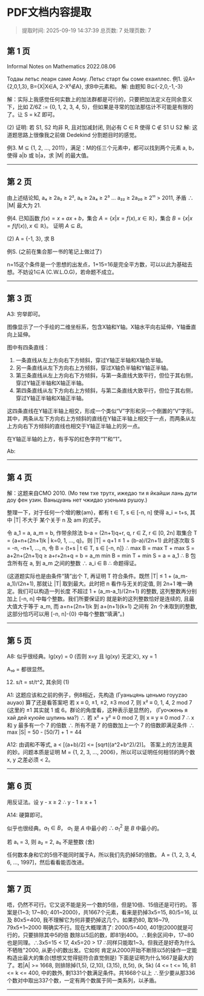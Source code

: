 # PDF文档内容提取
> 提取时间: 2025-09-19 14:37:39
> 总页数: 7
> 处理页数: 7

## 第 1 页

Informal Notes on
Mathematics
2022.08.06

Тодаы летьс леарн саме Аому. Летьс старт бы соме ехаиплес.
例1. 设A={2,0,1,3}, B={X|X∈A, 2-X²∉A}, 求B中元素和。
解: 由题知 B⊆{-2,0,-1,-3}

解：实际上我感觉任何实数上的加法群都是可行的，只要把加法定义在同余意义下，比如 Z/6Z := {0, 1, 2, 3, 4, 5}，但如果是寻常的加法那估计不可能是有限的了。让 S = kZ 即可。

(2) 证明: 若 S1, S2 均非 R, 且对加减封闭, 则必有 C ∈ R 使得 C ∉ S1 U S2
解: 这道题思路上很像我之前做 Dedekind 分割题目时的感觉。

例3. M ⊆ {1, 2, ..., 2011}，满足：M的任三个元素中，都可以找到两个元素 a, b，使得 a|b 或 b|a，求 |M| 的最大值。

---

## 第 2 页

由上述结论知, a₄ ≥ 2a₂ ≥ 2², a₆ ≥ 2a₄ ≥ 2³ ... a₂₂ ≥ 2a₂₀ ≥ 2¹¹ > 2011, 矛盾
∴ |M| 最大为 21.

例4.
已知函数 $f(x) = x + ax + b$，集合 $A = \{x | x = f(x), x \in \mathbb{R}\}$，集合 $B = \{x | x = f(f(x)), x \in \mathbb{R}\}$。
证明 $A \subseteq B$。

(2) A = {-1, 3}, 求 B

例S. (之前在集合那一书的笔记上做过了)

n=15这个条件是一个思想的出发点，1+15=16是完全平方数，可以以此为基础去想。不妨设1∈A (C.W.L.O.G)，若命题不成立。

---

## 第 3 页

A3: 穷举即可。

图像显示了一个手绘的二维坐标系，包含X轴和Y轴。X轴水平向右延伸，Y轴垂直向上延伸。

图中有四条直线：
1. 一条直线从左上方向右下方倾斜，穿过Y轴正半轴和X轴负半轴。
2. 另一条直线从左下方向右上方倾斜，穿过X轴负半轴和Y轴正半轴。
3. 第三条直线从左上方向右下方倾斜，与第一条直线大致平行，但位于其右侧，穿过Y轴正半轴和X轴正半轴。
4. 第四条直线从左下方向右上方倾斜，与第二条直线大致平行，但位于其右侧，穿过Y轴正半轴和X轴正半轴。

这四条直线在Y轴正半轴上相交，形成一个类似“V”字形和另一个倒置的“V”字形。其中，两条从左下方向右上方倾斜的直线在Y轴正半轴上相交于一点，而两条从左上方向右下方倾斜的直线也相交于Y轴正半轴上的另一点。

在Y轴正半轴的上方，有手写的红色字符“1”和“1”。

Ab:

---

## 第 4 页

解：这题来自CMO 2010. (Mo тем тхе трутх, ижедао ти я йкайши лань дути доу фен узин. Ваньцуань нет чжидао узеньма рушоу.)

整理一下，对于任何一个增的散{am}，都有 t ∈ T, s ∈ [-n, n] 使得 a_i = t+s, 其中 |T| 不大于 某个关于 n 及 am 的式子。

令 a_1 = a, a_m = b, 作带余除法 b-a = (2n+1)q+r, q, r ∈ Z, r ∈ [0, 2n]
取集合 T = {a+n+(2n+1)k | k=0, 1, ..., q}。则 |T| = q+1 ≤ 1 + (b-a)/(2n+1)
此时逐次取 S = -n, -n+1, ..., n, 令 B = {t+s | t ∈ T, s ∈ [-n, n]}
∴ max B = max T + max S = a+2n+(2n+1)q ≥ a+r+2n+q = b = a_m
min B = min T + min S = a = a_1
∴ B 包含所有在 a, 到 a_m 之间的整数 ∴ a_i ∈ B ∴ 命题得证。

(这道题实际也是由条件“猜”出个 T, 再证明 T 符合条件。既然 |T| ≤ 1 + (a_m-a_1)/(2n+1), 那就让 |T| 取到最大。此时把 n 看作与无关的定值, 则 2n+1 唯一确定。我们可以构造一列长度 不超过 1 + (a_m-a_1)/(2n+1) 的整数, 这列整数再分别加上 [-n, n] 中每个整数。我们所要保证的 就是新的这列整数恰好是连续的, 且最大值大于等于 a_m, 而 a+n+(2n+1)k 到 a+(n+1)(k+1) 之间有 2n 个未取到的整数, 这部分恰巧可以用 [-n, n]-{0} 中每个整数“填满”。)

---

## 第 5 页

A8: 似乎很经典。lg(xy) = 0 (否则 x=y 且 lg(xy) 无定义), xy = 1

A₁₀ = 都很显然。

12) s/t = st/t^2, 其余同 (1)

A1: 这题应该和之前的例子，例8相近，先构造
(Гуаньцянь ценьмо гоуyzao auyao) 算了还是看答案吧
若 x ≡ 0, ±1, ±2, ±3 mod 7, 则 x² ≡ 0, 1, 4, 2 mod 7
(这里的 ±1 其实就 1 或 6。群论的角度看，这种表示是显然的，
(Гуочжень я хай дей куюйе шулинь ма?)
∴ 若 x² + y² ≡ 0 mod 7, 则 x ≡ y ≡ 0 mod 7
∴ x 和 y 最多有一个 7 的倍数 ∴ 所有不是 7 的倍数加上一个 7 的倍数即满足条件
∴ max |S| = 50 - [50/7] + 1 = 44

A12: 由调和不等式, a < [(a+b)/2] <= [sqrt((a^2+b^2)/2)]。
答案上的方法是真的妙。问题本质是证明 M = {1, 2, 3, ..., 2006}，所以可以证明任何相邻的两个数 x, y 之差必须 < 2。

---

## 第 6 页

用反证法。设 y - x ≥ 2 ∴ y - 1 ≥ x + 1

A14: 硬算即可。

似乎也很经典。$a_1 \in B$， $a_1$ 是 $A$ 中最小的 $\therefore a_1^2$ 是 $B$ 中最小的。

若 a₁ = 3, 则 a₂ = 2, a₅ 不是整数 (舍)

任何数本身和它的5倍不能同时属于A，所以我们先扔掉5的倍数。
A = {1, 2, 3, 4, 6, ..., 1997]，然后看看能否改进。

---

## 第 7 页

唔，仍然不可行。它又说不能是另一个数的5倍，但是10倍、15倍还是可行的。
答案是{1~3; 17~80; 401~2000}，共1667个元素，看来是扔掉3x5=15, 80/5=16, 以及
80x5=400, 我不理解它为何非要扔掉这几个。如果扔80, 取16~79, 79x5+1~2000
啊确实不行。现在大概理清了: 2000/5=400, 401到2000就是可行的，只要排除其中5的倍
数除以5后的数，即81到400。∴剩余区间中，17~80也是同理。∴3x5=15 < 17,
4x5=20 > 17 ∴同样只能取1~3。但我还是好奇为什么不牺牲"2000, 从更小的数出发。它如何
肯定从2000开始不断除以5的操作一定能构造出最大的集合(想想又觉得挺符合直觉倒是)
下面是证明为什么1667是最大的了。若|A| >= 1668, 则排除掉(1,5), (2,10), (3,15), (t,5t),
(k, 5k) (4 <= t <= 16, 81 <= k <= 400, 中的数外, 剩1331个数满足条件。共1668个以上
∴至少要从那336个数对中取出337个数，一定有两个数属于同一类系列，以矛盾。

---

